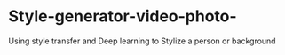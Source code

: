 # Style-generator-video-photo-
Using style transfer and Deep learning to Stylize a person or background
